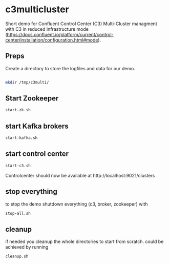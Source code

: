 # c3multicluster

Short demo for Confluent Control Center (C3) Multi-Cluster managment with C3 in reduced infrastructure mode (https://docs.confluent.io/platform/current/control-center/installation/configuration.html#mode).


## Preps

Create a directory to store the logfiles and data for our demo.

```bash

mkdir /tmp/c3multi/

```

## Start Zookeeper

```bash
start-zk.sh
```

## start Kafka brokers

```bash
start-kafka.sh
```

## start control center

```bash
start-c3.sh
```

Controlcenter should now be available at http://localhost:9021/clusters


## stop everything

to stop the demo shutdown everything (c3, broker, zookeeper) with

```bash
stop-all.sh
```

## cleanup 

if needed you cleanup the whole directories to start from scratch.
could be achieved by running

```bash
cleanup.sh
```

